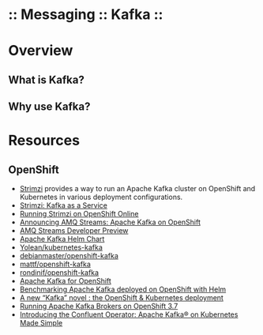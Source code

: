 :: Messaging :: Kafka ::
========================

# Overview

## What is Kafka?

## Why use Kafka?

# Resources

## OpenShift

- [Strimzi](http://strimzi.io/) provides a way to run an Apache Kafka cluster on OpenShift and Kubernetes in various deployment configurations.
- [Strimzi: Kafka as a Service](https://github.com/strimzi/strimzi-kafka-operator)
- [Running Strimzi on OpenShift Online](http://strimzi.io/2018/05/17/running-strimzi-on-openshift-online.html)
- [Announcing AMQ Streams: Apache Kafka on OpenShift](https://developers.redhat.com/blog/2018/05/07/announcing-amq-streams-apache-kafka-on-openshift/)
- [AMQ Streams Developer Preview](http://amq.io/amqstreams/)
- [Apache Kafka Helm Chart](https://hub.kubeapps.com/charts/incubator/kafka)
- [Yolean/kubernetes-kafka](https://github.com/Yolean/kubernetes-kafka)
- [debianmaster/openshift-kafka](https://github.com/debianmaster/openshift-kafka)
- [mattf/openshift-kafka](https://github.com/mattf/openshift-kafka)
- [rondinif/openshift-kafka](https://rondinif.github.io/openshift-kafka/)
- [Apache Kafka for OpenShift](https://hub.docker.com/r/rondinif/openshift-kafka/)
- [Benchmarking Apache Kafka deployed on OpenShift with Helm](https://www.nearform.com/blog/benchmarking-apache-kafka-deployed-on-openshift-with-helm/)
- [A new “Kafka” novel : the OpenShift & Kubernetes deployment](https://paolopatierno.wordpress.com/2017/03/25/a-new-kafka-novel-the-openshift-kubernetes-deployment/)
- [Running Apache Kafka Brokers on OpenShift 3.7](https://www.arctiq.ca/our-blog/2018/2/13/running-apache-kafka-brokers-on-openshift-3-7-and-azure/)
- [Introducing the Confluent Operator: Apache Kafka® on Kubernetes Made Simple](https://www.confluent.io/blog/introducing-the-confluent-operator-apache-kafka-on-kubernetes/)

